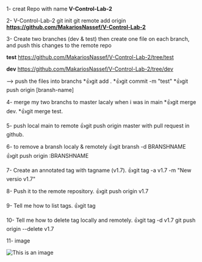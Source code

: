 1- creat Repo with name **V-Control-Lab-2**

2- V-Control-Lab-2 git init git remote add origin
**https://github.com/MakariosNassef/V-Control-Lab-2**

3- Create two branches (dev & test) then create one file on each branch, and push this changes to the remote repo

**test** https://github.com/MakariosNassef/V-Control-Lab-2/tree/test

**dev**  https://github.com/MakariosNassef/V-Control-Lab-2/tree/dev

--> push the files into branchs
    *:+1:git add . 
    *:+1:git commit -m "test" 
    *:+1:git push origin [bransh-name]
    
4- merge my two branchs to master lacaly when i was in main 
    *:+1:git merge dev.
    *:+1:git merge test.
    
5- push local main to remote
    :+1:git push origin master with pull request in github.

6- to remove a bransh localy & remotely
    :+1:git bransh -d BRANSHNAME  
    :+1:git push origin :BRANSHNAME

7- Create an annotated tag with tagname (v1.7).
    :+1:git tag -a v1.7 -m "New versio v1.7"

8- Push it to the remote repository.
    :+1:git push origin v1.7

9- Tell me how to list tags.
    :+1:git tag

10- Tell me how to delete tag locally and remotely.
    :+1:git tag -d v1.7 git push origin --delete v1.7

11- image

![This is an image](https://i.redd.it/gw8idnezl1i91.png)

